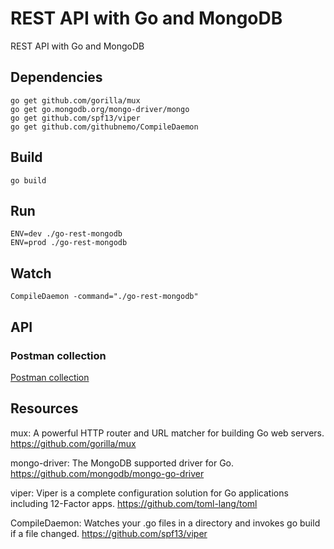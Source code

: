 # REST API with Go and MongoDB
REST API with Go and MongoDB

## Dependencies
``go get github.com/gorilla/mux``  
``go get go.mongodb.org/mongo-driver/mongo``  
``go get github.com/spf13/viper``  
``go get github.com/githubnemo/CompileDaemon``

## Build
``go build``

## Run
``ENV=dev ./go-rest-mongodb``  
``ENV=prod ./go-rest-mongodb``

## Watch
``CompileDaemon -command="./go-rest-mongodb"``

## API
### Postman collection
[Postman collection](/postman-collection.json)

## Resources
mux: A powerful HTTP router and URL matcher for building Go web servers. https://github.com/gorilla/mux

mongo-driver: The MongoDB supported driver for Go. https://github.com/mongodb/mongo-go-driver

viper: Viper is a complete configuration solution for Go applications including 12-Factor apps. https://github.com/toml-lang/toml

CompileDaemon: Watches your .go files in a directory and invokes go build if a file changed. https://github.com/spf13/viper
